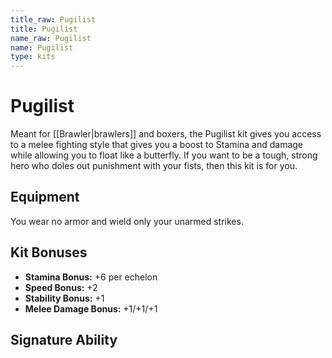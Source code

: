 ```yaml
---
title_raw: Pugilist
title: Pugilist
name_raw: Pugilist
name: Pugilist
type: kits
---
```


# Pugilist

Meant for [[Brawler|brawlers]] and boxers, the Pugilist kit gives you access to a melee fighting style that gives you a boost to Stamina and damage while allowing you to float like a butterfly. If you want to be a tough, strong hero who doles out punishment with your fists, then this kit is for you.

## Equipment

You wear no armor and wield only your unarmed strikes.

## Kit Bonuses

- **Stamina Bonus:** +6 per echelon
- **Speed Bonus:** +2
- **Stability Bonus:** +1
- **Melee Damage Bonus:** +1/+1/+1

## Signature Ability
